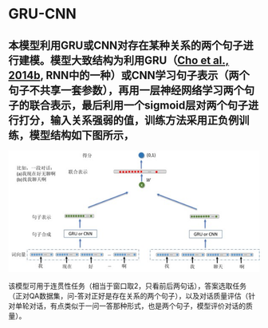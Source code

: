 # GRU-CNN
本模型利用GRU或CNN对存在某种关系的两个句子进行建模。模型大致结构为利用GRU（[Cho et al., 2014b](http://arxiv.org/abs/1406.1078), RNN中的一种）或CNN学习句子表示（两个句子不共享一套参数），再用一层神经网络学习两个句子的联合表示，最后利用一个sigmoid层对两个句子进行打分，输入关系强弱的值，训练方法采用正负例训练，模型结构如下图所示，
-------------------------------
![model](model.jpg?raw=true "model")

该模型可用于连贯性任务（相当于窗口取2，只看前后两句话），答案选取任务（正对QA数据集，问-答对正好是存在关系的两个句子），以及对话质量评估（针对单轮对话，有点类似于一问一答那种形式，也是两个句子，模型评价对话的质量）。